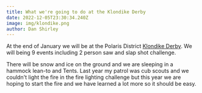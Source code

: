 ```yaml
---
title: What we're going to do at the Klondike Derby
date: 2022-12-05T23:30:34.240Z
image: img/klondike.png
author: Dan Shirley
---
```

At the end of January we will be at the Polaris District [Klondike Derby](https://www.wnyscouting.org/document/po-klondike-guide-2023/210445). We will being 9 events including 2 person saw and slap shot challenge.

There will be snow and ice on the ground and we are sleeping in a hammock lean-to and Tents. Last year my patrol was cub scouts and we couldn't light the fire in the fire lighting challenge but this year we are hoping to start the fire and we have learned a lot more so it should be easy.
